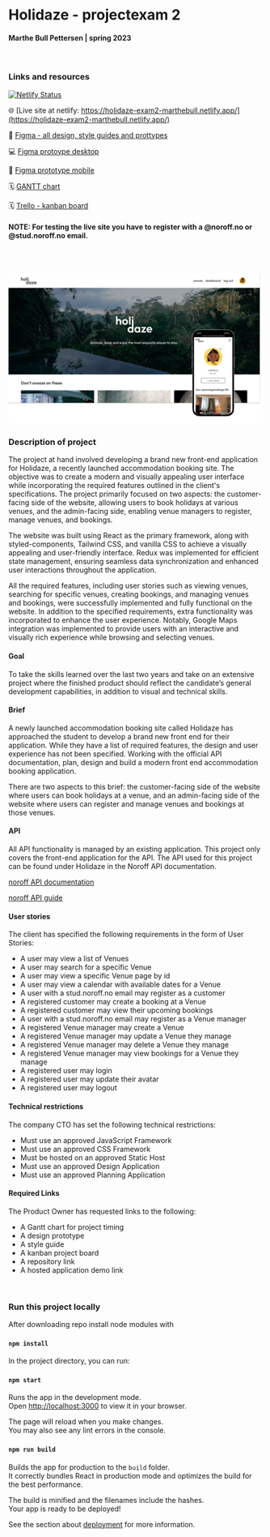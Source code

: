 # Holidaze - projectexam 2
####  Marthe Bull Pettersen | spring 2023
<br />

### Links and resources

[![Netlify Status](https://api.netlify.com/api/v1/badges/664fdbcf-26ab-41d9-aad5-654d1f22daca/deploy-status)](https://app.netlify.com/sites/holidaze-exam2-marthebull/deploys)


🌐  [Live site at netlify: https://holidaze-exam2-marthebull.netlify.app/](https://holidaze-exam2-marthebull.netlify.app/)

🎨  [Figma - all design, style guides and prottypes ](https://www.figma.com/file/Ni3F6q6WPG0vyp5yeZKXgS/Holidaze?type=design&node-id=105-9944&t=1n8x341Ph2Ro5c59-0)

💻  [Figma protoype desktop](https://www.figma.com/proto/Ni3F6q6WPG0vyp5yeZKXgS/Holidaze?type=design&node-id=27-222&scaling=min-zoom&page-id=23%3A328&starting-point-node-id=27%3A222)

📱  [Figma prototype mobile](https://www.figma.com/proto/Ni3F6q6WPG0vyp5yeZKXgS/Holidaze?type=design&node-id=88-6426&scaling=scale-down&page-id=64%3A2283&starting-point-node-id=88%3A6426)

🗓️  [GANTT chart](https://www.figma.com/file/Ni3F6q6WPG0vyp5yeZKXgS/Holidaze?type=design&node-id=150-15470&t=1n8x341Ph2Ro5c59-0)

🗓️  [Trello - kanban board](https://trello.com/b/ntRkCA5a/eksamen-2)

#### NOTE: For testing the live site you have to register with a @noroff.no or @stud.noroff.no email.
<br />
<br />

![Site preview](https://github.com/marthebull/exam-2/blob/main/public/images/holidaze-display.png?raw=true)

### Description of project

The project at hand involved developing a brand new front-end application for Holidaze, a recently launched accommodation booking site. The objective was to create a modern and visually appealing user interface while incorporating the required features outlined in the client's specifications. The project primarily focused on two aspects: the customer-facing side of the website, allowing users to book holidays at various venues, and the admin-facing side, enabling venue managers to register, manage venues, and bookings.

The website was built using React as the primary framework, along with styled-components, Tailwind CSS, and vanilla CSS to achieve a visually appealing and user-friendly interface. Redux was implemented for efficient state management, ensuring seamless data synchronization and enhanced user interactions throughout the application.

All the required features, including user stories such as viewing venues, searching for specific venues, creating bookings, and managing venues and bookings, were successfully implemented and fully functional on the website. In addition to the specified requirements, extra functionality was incorporated to enhance the user experience. Notably, Google Maps integration was implemented to provide users with an interactive and visually rich experience while browsing and selecting venues.


#### Goal

To take the skills learned over the last two years and take on an extensive project where the finished product should reflect the candidate’s general development capabilities, in addition to visual and technical skills.


#### Brief

A newly launched accommodation booking site called Holidaze has approached the student to develop a brand new front end for their application. While they have a list of required features, the design and user experience has not been specified. Working with the official API documentation, plan, design and build a modern front end accommodation booking application.

There are two aspects to this brief: the customer-facing side of the website where users can book holidays at a venue, and an admin-facing side of the website where users can register and manage venues and bookings at those venues.

#### API 

All API functionality is managed by an existing application. This project only covers the front-end application for the API.
The API used for this project can be found under Holidaze in the Noroff API documentation.

[noroff API documentation](https://nf-api.onrender.com/docs/static/index.html#/)

[noroff API guide](https://docs.noroff.dev/)


#### User stories

The client has specified the following requirements in the form of User Stories:

- A user may view a list of Venues
- A user may search for a specific Venue
- A user may view a specific Venue page by id
- A user may view a calendar with available dates for a Venue
- A user with a stud.noroff.no email may register as a customer
- A registered customer may create a booking at a Venue
- A registered customer may view their upcoming bookings
- A user with a stud.noroff.no email may register as a Venue manager
- A registered Venue manager may create a Venue
- A registered Venue manager may update a Venue they manage
- A registered Venue manager may delete a Venue they manage
- A registered Venue manager may view bookings for a Venue they manage
- A registered user may login
- A registered user may update their avatar
- A registered user may logout

#### Technical restrictions

The company CTO has set the following technical restrictions:

- Must use an approved JavaScript Framework
- Must use an approved CSS Framework
- Must be hosted on an approved Static Host
- Must use an approved Design Application
- Must use an approved Planning Application


#### Required Links

The Product Owner has requested links to the following:

- A Gantt chart for project timing
- A design prototype
- A style guide
- A kanban project board
- A repository link
- A hosted application demo link

<br />

### Run this project locally

After downloading repo install node modules with 

#### `npm install`

In the project directory, you can run:

#### `npm start`

Runs the app in the development mode.\
Open [http://localhost:3000](http://localhost:3000) to view it in your browser.

The page will reload when you make changes.\
You may also see any lint errors in the console.


#### `npm run build`

Builds the app for production to the `build` folder.\
It correctly bundles React in production mode and optimizes the build for the best performance.

The build is minified and the filenames include the hashes.\
Your app is ready to be deployed!

See the section about [deployment](https://facebook.github.io/create-react-app/docs/deployment) for more information.
